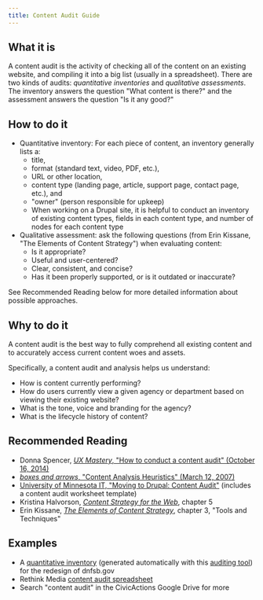 ```yaml
---
title: Content Audit Guide
---
```


## What it is

A content audit is the activity of checking all of the content on an existing website, and compiling it into a big list (usually in a spreadsheet). There are two kinds of audits: _quantitative inventories_ and _qualitative assessments_. The inventory answers the question "What content is there?" and the assessment answers the question "Is it any good?"

## How to do it

-   Quantitative inventory: For each piece of content, an inventory generally lists a:
    -   title,
    -   format (standard text, video, PDF, etc.),
    -   URL or other location,
    -   content type (landing page, article, support page, contact page, etc.), and
    -   "owner" (person responsible for upkeep)
    -   When working on a Drupal site, it is helpful to conduct an inventory of existing content types, fields in each content type, and number of nodes for each content type
-   Qualitative assessment: ask the following questions (from Erin Kissane, "The Elements of Content Strategy") when evaluating content:
    -   Is it appropriate?
    -   Useful and user-centered?
    -   Clear, consistent, and concise?
    -   Has it been properly supported, or is it outdated or inaccurate?

See Recommended Reading below for more detailed information about possible approaches.

## Why to do it

A content audit is the best way to fully comprehend all existing content and to accurately access current content woes and assets.

Specifically, a content audit and analysis helps us understand:

-   How is content currently performing?
-   How do users currently view a given agency or department based on viewing their existing website?
-   What is the tone, voice and branding for the agency?
-   What is the lifecycle history of content?

## Recommended Reading

-   Donna Spencer, [_UX Mastery_, "How to conduct a content audit" (October 16, 2014)](https://uxmastery.com/how-to-conduct-a-content-audit/)
-   [_boxes and arrows_, "Content Analysis Heuristics" (March 12, 2007)](http://boxesandarrows.com/content-analysis-heuristics/)
-   [University of Minnesota IT, "Moving to Drupal: Content Audit"](https://it.umn.edu/drupal-enterprise-moving-drupal-content) (includes a content audit worksheet template)
-   Kristina Halvorson, [_Content Strategy for the Web_](https://www.contentstrategy.com/content-strategy-for-the-web), chapter 5
-   Erin Kissane, [_The Elements of Content Strategy_](https://abookapart.com/products/the-elements-of-content-strategy), chapter 3, "Tools and Techniques"

## Examples

-   A [quantitative inventory](https://drive.google.com/file/d/0BycOAkkCLHdWczJMTFBmV0x1ZzQ/view) (generated automatically with this [auditing tool](https://github.com/fmizzell/auditing)) for the redesign of dnfsb.gov
-   Rethink Media [content audit spreadsheet](https://docs.google.com/spreadsheets/d/1Eb5cZ9r7rhXvTEuaL3ybWhVoI8DpM6aX7GPV85Edyus/edit#gid=0)
-   Search "content audit" in the CivicActions Google Drive for more
